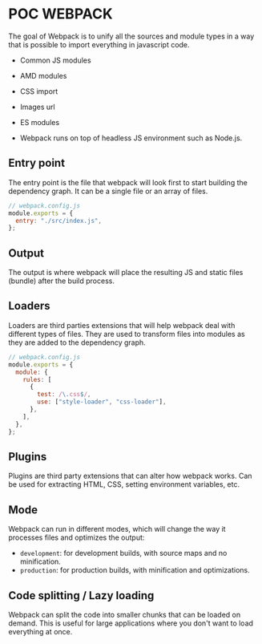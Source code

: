 # POC WEBPACK

The goal of Webpack is to unify all the sources and module types in a way that is possible to import everything in javascript code.

- Common JS modules
- AMD modules
- CSS import
- Images url
- ES modules

- Webpack runs on top of headless JS environment such as Node.js.

## Entry point

The entry point is the file that webpack will look first to start building the dependency graph. It can be a single file or an array of files.

```javascript
// webpack.config.js
module.exports = {
  entry: "./src/index.js",
};
```

## Output

The output is where webpack will place the resulting JS and static files (bundle) after the build process.

## Loaders

Loaders are third parties extensions that will help webpack deal with different types of files. They are used to transform files into modules as they are added to the dependency graph.

```javascript
// webpack.config.js
module.exports = {
  module: {
    rules: [
      {
        test: /\.css$/,
        use: ["style-loader", "css-loader"],
      },
    ],
  },
};
```

## Plugins

Plugins are third party extensions that can alter how webpack works. Can be used for extracting HTML, CSS, setting environment variables, etc.

## Mode

Webpack can run in different modes, which will change the way it processes files and optimizes the output:

- `development`: for development builds, with source maps and no minification.
- `production`: for production builds, with minification and optimizations.

## Code splitting / Lazy loading

Webpack can split the code into smaller chunks that can be loaded on demand. This is useful for large applications where you don't want to load everything at once.
